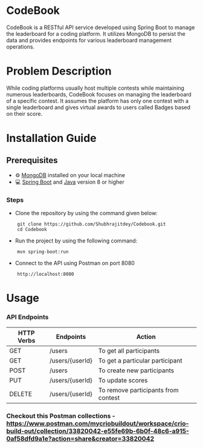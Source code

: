 # CodeBook
CodeBook is a RESTful API service developed using Spring Boot to manage the leaderboard for a coding platform. It utilizes MongoDB to persist the data and provides endpoints for various leaderboard management operations.

# Problem Description
While coding platforms usually host multiple contests while maintaining numerous leaderboards, CodeBook focuses on managing the leaderboard of a specific contest. It assumes the platform has only one contest with a single leaderboard and gives virtual awards to users called Badges based on their score.

# Installation Guide
## Prerequisites
- :gear: [MongoDB](https://docs.mongodb.com/manual/installation/) installed on your local machine
- :computer: [Spring Boot](https://spring.io/projects/spring-boot) and [Java](https://www.oracle.com/java/technologies/javase/javase-jdk8-downloads.html) version 8 or higher
### Steps
- Clone the repository by using the command given below:
``` Shell
    git clone https://github.com/Shubhrajitdey/Codebook.git
    cd Codebook
```
- Run the project by using the following command:
``` Shell
    mvn spring-boot:run
```
- Connect to the API using Postman on port 8080
``` Shell
    http://localhost:8080
```    
# Usage
### API Endpoints
| HTTP Verbs | Endpoints | Action |
| --- | --- | --- |
| GET | /users | To get all participants |
| GET | /users/{userId} | To get a particular participant |
| POST | /users | To create new participants |
| PUT | /users/{userId} | To update scores |
| DELETE | /users/{userId} | To remove participants from contest |

### Checkout this Postman collections - https://www.postman.com/mycriobuildout/workspace/crio-build-out/collection/33820042-e55fe69b-6b0f-48c6-a915-0af58dfd9a1e?action=share&creator=33820042
